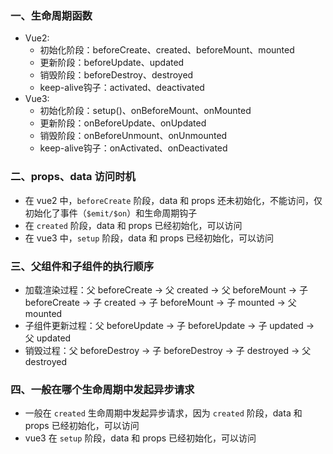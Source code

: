 
### 一、生命周期函数

- Vue2: 
  - 初始化阶段：beforeCreate、created、beforeMount、mounted
  - 更新阶段：beforeUpdate、updated
  - 销毁阶段：beforeDestroy、destroyed
  - keep-alive钩子：activated、deactivated
- Vue3:
  - 初始化阶段：setup()、onBeforeMount、onMounted
  - 更新阶段：onBeforeUpdate、onUpdated
  - 销毁阶段：onBeforeUnmount、onUnmounted
  - keep-alive钩子：onActivated、onDeactivated

### 二、props、data 访问时机

- 在 vue2 中，`beforeCreate` 阶段，data 和 props 还未初始化，不能访问，仅初始化了事件（`$emit/$on`）和生命周期钩子
- 在 `created` 阶段，data 和 props 已经初始化，可以访问
- 在 vue3 中，`setup` 阶段，data 和 props 已经初始化，可以访问

### 三、父组件和子组件的执行顺序

- 加载渲染过程：父 beforeCreate -> 父 created -> 父 beforeMount -> 子 beforeCreate -> 子 created -> 子 beforeMount -> 子 mounted -> 父 mounted
- 子组件更新过程：父 beforeUpdate -> 子 beforeUpdate -> 子 updated -> 父 updated
- 销毁过程：父 beforeDestroy -> 子 beforeDestroy -> 子 destroyed -> 父 destroyed

### 四、一般在哪个生命周期中发起异步请求

- 一般在 `created` 生命周期中发起异步请求，因为 `created` 阶段，data 和 props 已经初始化，可以访问
- vue3 在 `setup` 阶段，data 和 props 已经初始化，可以访问